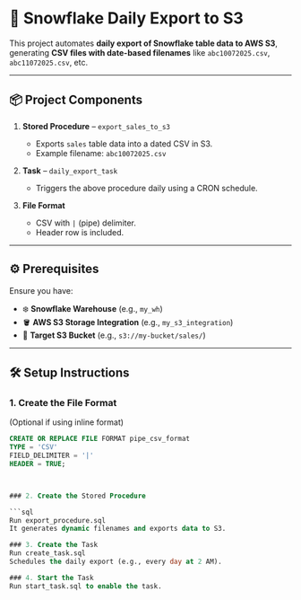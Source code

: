 # 🚀 Snowflake Daily Export to S3

This project automates **daily export of Snowflake table data to AWS S3**, generating **CSV files with date-based filenames** like `abc10072025.csv`, `abc11072025.csv`, etc.

---

## 📦 Project Components

1. **Stored Procedure** – `export_sales_to_s3`  
   - Exports `sales` table data into a dated CSV in S3.  
   - Example filename: `abc10072025.csv`

2. **Task** – `daily_export_task`  
   - Triggers the above procedure daily using a CRON schedule.

3. **File Format**  
   - CSV with `|` (pipe) delimiter.  
   - Header row is included.

---

## ⚙️ Prerequisites

Ensure you have:
- ❄️ **Snowflake Warehouse** (e.g., `my_wh`)
- 🪣 **AWS S3 Storage Integration** (e.g., `my_s3_integration`)
- 📁 **Target S3 Bucket** (e.g., `s3://my-bucket/sales/`)

---

## 🛠️ Setup Instructions

### 1. Create the File Format  
(Optional if using inline format)
```sql
CREATE OR REPLACE FILE FORMAT pipe_csv_format
TYPE = 'CSV'
FIELD_DELIMITER = '|'
HEADER = TRUE;



### 2. Create the Stored Procedure

```sql
Run export_procedure.sql
It generates dynamic filenames and exports data to S3.

### 3. Create the Task
Run create_task.sql
Schedules the daily export (e.g., every day at 2 AM).

### 4. Start the Task
Run start_task.sql to enable the task.
